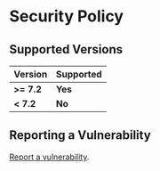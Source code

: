 # Security Policy

## Supported Versions

| Version    | Supported  |
| ---------- | ---------- |
| **>= 7.2** | **Yes**    |
| **< 7.2**  | **No**     |

## Reporting a Vulnerability

[Report a vulnerability](https://github.com/Jakiboy/VanillePlugin-Task/issues).
